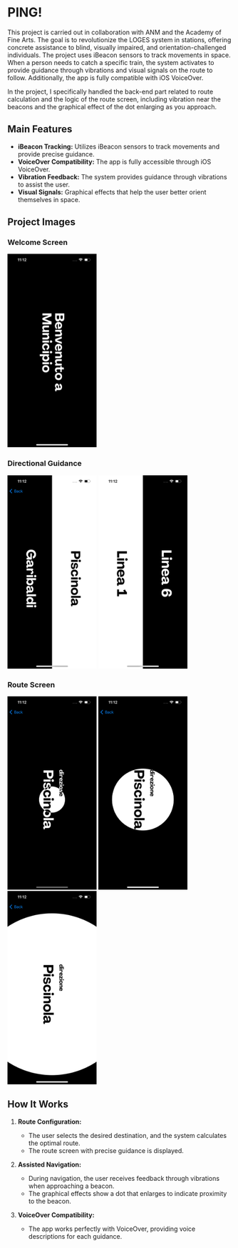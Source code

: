 # PING!

This project is carried out in collaboration with ANM and the Academy of Fine Arts. The goal is to revolutionize the LOGES system in stations, offering concrete assistance to blind, visually impaired, and orientation-challenged individuals. The project uses iBeacon sensors to track movements in space. When a person needs to catch a specific train, the system activates to provide guidance through vibrations and visual signals on the route to follow. Additionally, the app is fully compatible with iOS VoiceOver.

In the project, I specifically handled the back-end part related to route calculation and the logic of the route screen, including vibration near the beacons and the graphical effect of the dot enlarging as you approach.

## Main Features

- **iBeacon Tracking:** Utilizes iBeacon sensors to track movements and provide precise guidance.
- **VoiceOver Compatibility:** The app is fully accessible through iOS VoiceOver.
- **Vibration Feedback:** The system provides guidance through vibrations to assist the user.
- **Visual Signals:** Graphical effects that help the user better orient themselves in space.

## Project Images

### Welcome Screen
<img src="IMG_0166.PNG" alt="Welcome Screen" width="200"/>

### Directional Guidance
<img src="IMG_0168.PNG" alt="Directional Guidance" width="200"/>
<img src="IMG_0167.PNG" alt="Welcome Screen" width="200"/>

### Route Screen
<img src="IMG_0171.PNG" alt="Route Screen" width="200"/>
<img src="IMG_0169.PNG" alt="Route Screen Details" width="200"/>
<img src="IMG_0170.PNG" alt="Stop Details" width="200"/>

## How It Works

1. **Route Configuration:**
   - The user selects the desired destination, and the system calculates the optimal route.
   - The route screen with precise guidance is displayed.

2. **Assisted Navigation:**
   - During navigation, the user receives feedback through vibrations when approaching a beacon.
   - The graphical effects show a dot that enlarges to indicate proximity to the beacon.

3. **VoiceOver Compatibility:**
   - The app works perfectly with VoiceOver, providing voice descriptions for each guidance.

